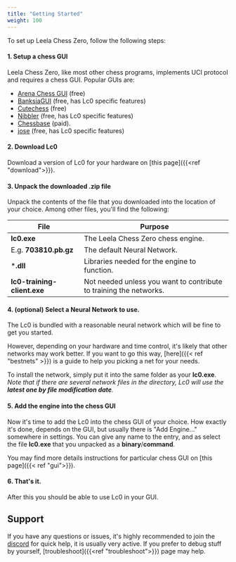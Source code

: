 ```yaml
---
title: "Getting Started"
weight: 100
---
```


To set up Leela Chess Zero, follow the following steps:

#### 1. Setup a chess GUI

Leela Chess Zero, like most other chess programs, implements UCI protocol and requires a chess GUI.
Popular GUIs are:
* [Arena Chess GUI](http://www.playwitharena.de/) (free)
* [BanksiaGUI](https://banksiagui.com/) (free, has Lc0 specific features)
* [Cutechess](https://cutechess.com/) (free)
* [Nibbler](https://github.com/rooklift/nibbler/releases) (free, has Lc0 specific features)
* [Chessbase](https://chessbase.com/) (paid).
* [jose](https://peteschaefer.github.io/jose) (free, has Lc0 specific features)

#### 2. Download Lc0

Download a version of Lc0 for your hardware on [this page]({{<ref "download">}}).

#### 3. Unpack the downloaded .zip file

Unpack the contents of the file that you downloaded into the location of your choice.
Among other files, you'll find the following:

| File     | Purpose                               |
| -------- | --------------------------------------|
| **lc0.exe**  | The Leela Chess Zero chess engine. |
| E.g. **703810.pb.gz**| The default Neural Network. |
| ***.dll** | Libraries needed for the engine to function. |
| **lc0-training-client.exe**| Not needed unless you want to contribute to training the networks. |

#### 4. (optional) Select a Neural Network to use.

The Lc0 is bundled with a reasonable neural network which will be fine to get you started.

However, depending on your hardware and time control, it's likely that other networks may work better.
If you want to go this way, [here]({{< ref "bestnets" >}}) is a guide to help you picking a net for your needs.

To install the network, simply put it into the same folder as your **lc0.exe**.  
*Note that if there are several network files in the directory, Lc0 will use the **latest one by file modification date**.*


#### 5. Add the engine into the chess GUI

Now it's time to add the Lc0 into the chess GUI of your choice.
How exactly it's done, depends on the GUI, but usually there is "Add Engine..." somewhere in settings.
You can give any name to the entry, and as select the file **lc0.exe** that you unpacked as a **binary**/**command**.

You may find more details instructions for particular chess GUI on [this page]({{< ref "gui">}}).

#### 6. That's it.

After this you should be able to use Lc0 in your GUI.

## Support

If you have any questions or issues, it's highly recommended to join the [discord](https://discord.gg/pKujYxD) for quick help, it is usually very active.
If you prefer to debug stuff by yourself, [troubleshoot]({{<ref "troubleshoot">}}) page may help.
